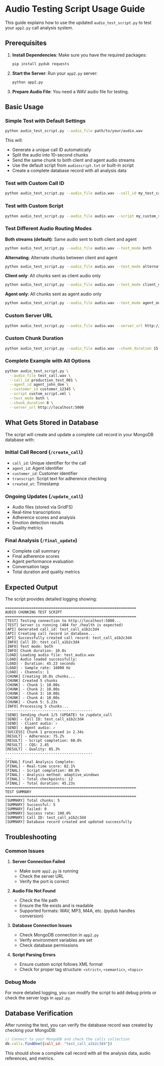 # Audio Testing Script Usage Guide

This guide explains how to use the updated `audio_test_script.py` to test your `app2.py` call analysis system.

## Prerequisites

1. **Install Dependencies**: Make sure you have the required packages:
   ```bash
   pip install pydub requests
   ```

2. **Start the Server**: Run your `app2.py` server:
   ```bash
   python app2.py
   ```

3. **Prepare Audio File**: You need a WAV audio file for testing.

## Basic Usage

### Simple Test with Default Settings
```bash
python audio_test_script.py --audio_file path/to/your/audio.wav
```

This will:
- Generate a unique call ID automatically
- Split the audio into 10-second chunks
- Send the same chunk to both client and agent audio streams
- Use the default script from `audioscript.txt` or built-in script
- Create a complete database record with all analysis data

### Test with Custom Call ID
```bash
python audio_test_script.py --audio_file audio.wav --call_id my_test_call_123
```

### Test with Custom Script
```bash
python audio_test_script.py --audio_file audio.wav --script my_custom_script.xml
```

### Test Different Audio Routing Modes

**Both streams (default)**: Same audio sent to both client and agent
```bash
python audio_test_script.py --audio_file audio.wav --test_mode both
```

**Alternating**: Alternate chunks between client and agent
```bash
python audio_test_script.py --audio_file audio.wav --test_mode alternating
```

**Client only**: All chunks sent as client audio only
```bash
python audio_test_script.py --audio_file audio.wav --test_mode client_only
```

**Agent only**: All chunks sent as agent audio only
```bash
python audio_test_script.py --audio_file audio.wav --test_mode agent_only
```

### Custom Server URL
```bash
python audio_test_script.py --audio_file audio.wav --server_url http://localhost:5001
```

### Custom Chunk Duration
```bash
python audio_test_script.py --audio_file audio.wav --chunk_duration 15
```

### Complete Example with All Options
```bash
python audio_test_script.py \
  --audio_file test_call.wav \
  --call_id production_test_001 \
  --agent_id agent_john_doe \
  --customer_id customer_12345 \
  --script custom_script.xml \
  --test_mode both \
  --chunk_duration 8 \
  --server_url http://localhost:5000
```

## What Gets Stored in Database

The script will create and update a complete call record in your MongoDB database with:

### Initial Call Record (`/create_call`)
- `call_id`: Unique identifier for the call
- `agent_id`: Agent identifier
- `customer_id`: Customer identifier  
- `transcript`: Script text for adherence checking
- `created_at`: Timestamp

### Ongoing Updates (`/update_call`)
- Audio files (stored via GridFS)
- Real-time transcriptions
- Adherence scores and analysis
- Emotion detection results
- Quality metrics

### Final Analysis (`/final_update`)
- Complete call summary
- Final adherence scores
- Agent performance evaluation
- Conversation tags
- Total duration and quality metrics

## Expected Output

The script provides detailed logging showing:

```
============================================================
AUDIO CHUNKING TEST SCRIPT
============================================================
[TEST] Testing connection to http://localhost:5000...
[TEST] Server is running (404 for /health is expected)
[API] Generated call_id: test_call_a1b2c3d4
[API] Creating call record in database...
[API] Successfully created call record: test_call_a1b2c3d4
[INFO] Call ID: test_call_a1b2c3d4
[INFO] Test mode: both
[INFO] Chunk duration: 10.0s
[LOAD] Loading audio file: test_audio.wav
[LOAD] Audio loaded successfully:
[LOAD] - Duration: 45.23 seconds
[LOAD] - Sample rate: 16000 Hz
[LOAD] - Channels: 1
[CHUNK] Creating 10.0s chunks...
[CHUNK] Created 5 chunks
[CHUNK] - Chunk 1: 10.00s
[CHUNK] - Chunk 2: 10.00s
[CHUNK] - Chunk 3: 10.00s
[CHUNK] - Chunk 4: 10.00s
[CHUNK] - Chunk 5: 5.23s
[INFO] Processing 5 chunks...
----------------------------------------
[SEND] Sending chunk 1/5 (UPDATE) to /update_call
[SEND] - Call ID: test_call_a1b2c3d4
[SEND] - Client audio: ✓
[SEND] - Agent audio: ✓
[SUCCESS] Chunk 1 processed in 2.34s
[RESULT] - Adherence: 75.2%
[RESULT] - Script completion: 60.0%
[RESULT] - CQS: 2.45
[RESULT] - Quality: 85.3%
----------------------------------------
...
[FINAL] Final Analysis Complete:
[FINAL] - Real-time score: 82.1%
[FINAL] - Script completion: 80.0%
[FINAL] - Analysis method: adaptive_windows
[FINAL] - Total checkpoints: 12
[FINAL] - Total duration: 45.23s
============================================================
TEST SUMMARY
============================================================
[SUMMARY] Total chunks: 5
[SUMMARY] Successful: 5
[SUMMARY] Failed: 0
[SUMMARY] Success rate: 100.0%
[SUMMARY] Call ID: test_call_a1b2c3d4
[SUMMARY] Database record created and updated successfully
```

## Troubleshooting

### Common Issues

1. **Server Connection Failed**
   - Make sure `app2.py` is running
   - Check the server URL
   - Verify the port is correct

2. **Audio File Not Found**
   - Check the file path
   - Ensure the file exists and is readable
   - Supported formats: WAV, MP3, M4A, etc. (pydub handles conversion)

3. **Database Connection Issues**
   - Check MongoDB connection in `app2.py`
   - Verify environment variables are set
   - Check database permissions

4. **Script Parsing Errors**
   - Ensure custom script follows XML format
   - Check for proper tag structure: `<strict>`, `<semantic>`, `<topic>`

### Debug Mode

For more detailed logging, you can modify the script to add debug prints or check the server logs in `app2.py`.

## Database Verification

After running the test, you can verify the database record was created by checking your MongoDB:

```javascript
// Connect to your MongoDB and check the calls collection
db.calls.findOne({call_id: "test_call_a1b2c3d4"})
```

This should show a complete call record with all the analysis data, audio references, and metrics. 